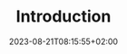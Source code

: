 ---
title: "Introduction"
description: ""
icon: "article"
date: "2023-08-21T08:15:55+02:00"
lastmod: "2023-08-21T08:15:55+02:00"
draft: false
toc: true
weight: 999
---